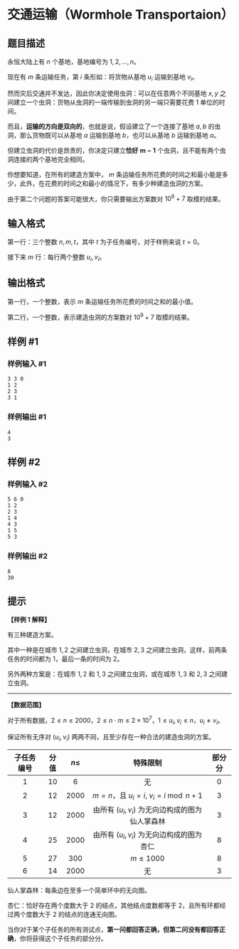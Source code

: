 # 交通运输（Wormhole Transportaion）

## 题目描述

永恒大陆上有 $n$ 个基地，基地编号为 $1, 2, \ldots , n$。

现在有 $m$ 条运输任务，第 $i$ 条形如：将货物从基地 $u_i$ 运输到基地 $v_i$。

然而灾后交通并不发达，因此你决定使用虫洞：可以在任意两个不同基地 $x,y$ 之间建立一个虫洞：货物从虫洞的一端传输到虫洞的另一端只需要花费 $1$ 单位的时间。

而且，**运输的方向是双向的**，也就是说，假设建立了一个连接了基地 $a, b$ 的虫洞，那么货物既可以从基地 $a$ 运输到基地 $b$，也可以从基地 $b$ 运输到基地 $a$。

但建立虫洞的代价是昂贵的，你决定只建立**恰好** $\boldsymbol{m - 1}$ 个虫洞，且不能有两个虫洞连接的两个基地完全相同。

你想要知道，在所有的建造方案中， $m$ 条运输任务所花费的时间之和最小能是多少，此外，在花费的时间之和最小的情况下，有多少种建造虫洞的方案。

由于第二个问题的答案可能很大，你只需要输出方案数对 ${10}^9 + 7$ 取模的结果。

## 输入格式

第一行：三个整数 $n,m,t$，其中 $t$ 为子任务编号，对于样例来说 $t=0$。

接下来 $m$ 行：每行两个整数 $u_i,v_i$。

## 输出格式

第一行，一个整数，表示 $m$ 条运输任务所花费的时间之和的最小值。

第二行，一个整数，表示建造虫洞的方案数对 ${10}^9 + 7$ 取模的结果。

## 样例 #1

### 样例输入 #1
```
3 3 0
1 2
2 3
3 1
```

### 样例输出 #1

```
4
3
```

## 样例 #2

### 样例输入 #2
```
5 6 0
1 2
2 3
1 4
4 3
1 5
5 3
```

### 样例输出 #2

```
8
30
```

## 提示

**【样例 1 解释】**

有三种建造方案。

其中一种是在城市 $1, 2$ 之间建立虫洞，在城市 $2, 3$ 之间建立虫洞，这样，前两条任务的时间都为 $1$，最后一条的时间为 $2$。

另外两种方案是：在城市 $1, 2$ 和 $1, 3$ 之间建立虫洞，或在城市 $1, 3$ 和 $2, 3$ 之间建立虫洞。

---

**【数据范围】**

对于所有数据，$2 \le n \le 2000$，$2 \le n \cdot m \le 2 \times {10}^7$，$1 \le u_i, v_i \le n$，$u_i\ne v_i$。

保证所有无序对 $(u_i, v_i)$ 两两不同，且至少存在一种合法的建造虫洞的方案。

| 子任务编号 | 分值 | $n \le$ | 特殊限制 | 部分分 |
|:-:|:-:|:-:|:-:|:-:|
| $1$ | $10$ | $6$ | 无 | $0$ |
| $2$ | $12$ | $2000$ | $m=n$，且 $u_i=i,\ v_i=i\bmod n+1$ | $3$ |
| $3$ | $12$ | $2000$ | 由所有 $(u_i,v_i)$ 为无向边构成的图为仙人掌森林 | $3$ |
| $4$ | $25$ | $2000$ | 由所有 $(u_i,v_i)$ 为无向边构成的图为杏仁 | $8$ |
| $5$ | $27$ | $300$ | $m\leq 1000$ | $8$ |
| $6$ | $14$ | $2000$ | 无 | $3$ |

仙人掌森林：每条边在至多一个简单环中的无向图。

杏仁：恰好存在两个度数大于 $2$ 的结点，其他结点度数都等于 $2$，且所有环都经过两个度数大于 $2$ 的结点的连通无向图。

当你对于某个子任务的所有测试点，**第一问都回答正确，但第二问没有都回答正确**，你将获得这个子任务的部分分。
